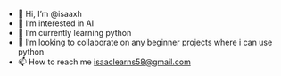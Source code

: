 - 👋 Hi, I’m @isaaxh
- 👀 I’m interested in AI
- 🌱 I’m currently learning python
- 💞️ I’m looking to collaborate on any beginner projects where i can use python
- 📫 How to reach me isaaclearns58@gmail.com

<!---
isaaxh/isaaxh is a ✨ special ✨ repository because its `README.md` (this file) appears on your GitHub profile.
You can click the Preview link to take a look at your changes.
--->
